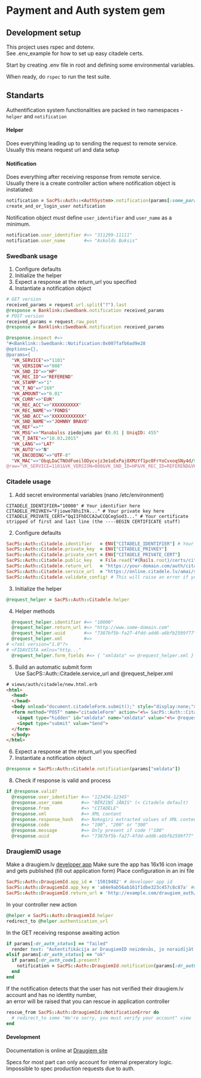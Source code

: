 # Payment and Auth system gem

## Development setup
This project uses rspec and dotenv.  
See .env_example for how to set up easy citadele certs.

Start by creating .env file in root and defining some environmental variables.

When ready, do `rspec` to run the test suite.

## Standarts
Authentification system functionalities are packed in two namespaces - `helper` and `notification`

#### Helper
Does everything leading up to sending the request to remote service.  
Usually this means request url and data setup

#### Notification
Does everything after receiving response from remote service.  
Usually there is a create controller action where notification object is instatiated:

```ruby
notification = SacPS::Auth::<AuthSystem>.notification(params[:some_param])
create_and_or_login_user notification
```

Notification object _must_ define `user_identifier` and `user_name` as a minimum.  

```ruby
notification.user_identifier #=> "311299-11111"
notification.user_name       #=> "Askolds Buksis"
```

### Swedbank usage

1. Configure defaults
2. Initialize the helper
3. Expect a response at the return_url you specified
4. Instantiate a notification object

```ruby
# GET version
received_params = request.url.split("?").last
@response = Banklink::Swedbank.notification received_params
# POST version
received_params = request.raw_post
@response = Banklink::Swedbank.notification received_params

@response.inspect #=>
"#<Banklink::Swedbank::Notification:0x007fafb6ad9e28
@options={},
@params={
  "VK_SERVICE"=>"1101"
  "VK_VERSION"=>"008"
  "VK_SND_ID"=>"HP"
  "VK_REC_ID"=>"REFEREND"
  "VK_STAMP"=>"1"
  "VK_T_NO"=>"169"
  "VK_AMOUNT"=>"0.01"
  "VK_CURR"=>"EUR"
  "VK_REC_ACC"=>"XXXXXXXXXX"
  "VK_REC_NAME"=>"FONDS"
  "VK_SND_ACC"=>"XXXXXXXXXXXX"
  "VK_SND_NAME"=>"JOHNNY BRAVO"
  "VK_REF"=>""
  "VK_MSG"=>"Manabalss ziedojums par €0.01 | UniqID: 455"
  "VK_T_DATE"=>"10.03.2015"
  "VK_LANG"=>"LAT"
  "VK_AUTO"=>"N"
  "VK_ENCODING"=>"UTF-8"
  "VK_MAC"=>"ObqLDaCTNOdFueilODycvjz3e1oExPaj8XMzYf1pc0FrYoCvxoqSNy4d/9aCLdbMYL2hecdLxY/T+cTCNty3LBbcjxQPyJeo7bhQ0MKaNEL38PvZKnVc0GCK1kSeXSenJVCgTKh//YfnuDcziwyR1t5PnwLvQP6Qlx7AbGPOe6A="},
@raw="VK_SERVICE=1101&VK_VERSION=008&VK_SND_ID=HP&VK_REC_ID=REFEREND&VK_STAMP=1....QP6Qlx7AbGPOe6A%3D">"
```

### Citadele usage

1. Add secret environmental variables (nano /etc/environment)

```
CITADELE_IDENTIFIER="10000" # Your identifier here
CITADELE_PRIVKEY="Fjiowe78hiIYA..." # Your private key here
CITADELE_PRIVATE_CERT="QqIIFhDCCA2wCCQCegSod3..." # Your certificate stripped of first and last line (the ----BEGIN CERTIFICATE stuff)
```

2. Configure defaults

```ruby
SacPS::Auth::Citadele.identifier   = ENV["CITADELE_IDENTIFIER"] # Your merchant number with Citadele
SacPS::Auth::Citadele.private_key  = ENV["CITADELE_PRIVKEY"]
SacPS::Auth::Citadele.private_cert = ENV["CITADELE_PRIVATE_CERT"]
SacPS::Auth::Citadele.public_key   = File.read("#{Rails.root}/certs/citadele.crt")
SacPS::Auth::Citadele.return_url   = "https://your-domain.com/auth/citadele"
SacPS::Auth::Citadele.service_url  = "https://online.citadele.lv/amai/start.htm" # Defined in defaults, can skip
SacPS::Auth::Citadele.validate_config! # This will raise an error if you missed something
```

3. Initialize the helper

```ruby
@request_helper = SacPS::Auth::Citadele.helper
```

4. Helper methods

```ruby
  @request_helper.identifier #=> "10000"
  @request_helper.return_url #=> "http://www.some-domain.com"
  @request_helper.uuid       #=> "7387bf5b-fa27-4fdd-add6-a6bfb2599f77"
  @request_helper.xml        #=>
# <?xml version="1.0"?>
# <FIDAVISTA xmlns="http..."
  @request_helper.form_fields #=> { "xmldata" => @request_helper.xml }
```

5. Build an automatic submit form  
Use SacPS::Auth::Citadele.service_url and @request_helper.xml

```html
# views/auth/citadele/new.html.erb
<html>
  <head>
  </head>
  <body onload="document.citadeleForm.submit();" style="display:none;">
  <form method="POST" name="citadeleForm" action="<%= SacPS::Auth::Citadele.service_url %>">
    <input type="hidden" id="xmldata" name="xmldata" value="<%= @request_helper.xml %>">
    <input type="submit" value="Send">
  </form>
  </body>
</html>
```

6. Expect a response at the return_url you specified
7. Instantiate a notification object

```ruby
@response = SacPS::Auth::Citadele.notification(params["xmldata"])
```

8. Check if response is valid and process

```ruby
if @response.valid?
  @response.user_identifier #=> "123456-12345"
  @response.user_name       #=> "BĒRZIŅŠ JĀNIS" (< Citadele default)
  @response.from            #=> "CITADELE"
  @response.xml             #=> XML content
  @response.response_hash   #=> Nokogiri extracted values of XML content
  @response.code            #=> "100", "200" or "300"
  @response.message         #=> Only present if code !"100"
  @response.uuid            #=> "7387bf5b-fa27-4fdd-add6-a6bfb2599f77" (the same you supplied)
```

### DraugiemID usage

Make a draugiem.lv [developer app](https://www.draugiem.lv/applications/dev/myapps/)
Make sure the app has 16x16 icon image and gets published (fill out application form) 
Place configuration in an ini file  

```ruby
SacPS::Auth::DraugiemId.app_id = '15019482' # developer app id
SacPS::Auth::DraugiemId.app_key = 'a84e9ab56ab161f1dbe323c457c8c87a' #developer app key
SacPS::Auth::DraugiemId.return_url = 'http://example.com/draugiem_auth/' # the return url in your app where DraugiemId will respond to
```

In your controller new action

```ruby
@helper = SacPS::Auth::DraugiemId.helper
redirect_to @helper.authentication_url
```

In the GET receiving response awaiting action

```ruby
if params[:dr_auth_status] == "failed"
  render text: "Autentifikācija ar DraugiemID neizdevās, jo noraidījāt tās lietošanu."
elsif params[:dr_auth_status] == "ok"
  if params[:dr_auth_code].present?
    notification = SacPS::Auth::DraugiemId.notification(params[:dr_auth_code])
  end
end
```

If the notification detects that the user has not verified their draugiem.lv account and has no identity number,  
an error will be raised that you can rescue in application controller

```ruby
rescue_from SacPS::Auth::DraugiemId::NotificationError do
  # redirect_to some "We're sorry, you must verify your account" view  
end
```

#### Development
Documentation is online at [Draugiem site](https://www.draugiem.lv/applications/dev/docs/draugiemid)

Specs for most part can only account for internal preperatory logic.  
Impossible to spec production requests due to auth.
